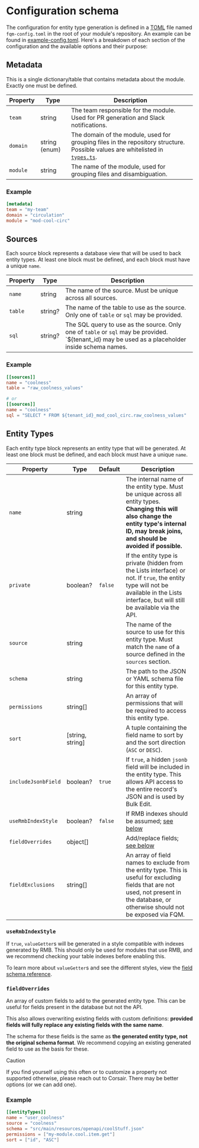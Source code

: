 # Configuration schema

The configuration for entity type generation is defined in a [TOML](https://learnxinyminutes.com/toml/) file named `fqm-config.toml` in the root of your module's repository. An example can be found in [example-config.toml](example-config.toml). Here's a breakdown of each section of the configuration and the available options and their purpose:

## Metadata

This is a single dictionary/table that contains metadata about the module. Exactly one must be defined.

| Property | Type          | Description                                                                                                                                |
| -------- | ------------- | ------------------------------------------------------------------------------------------------------------------------------------------ |
| `team`   | string        | The team responsible for the module. Used for PR generation and Slack notifications.                                                       |
| `domain` | string (enum) | The domain of the module, used for grouping files in the repository structure. Possible values are whitelisted in [`types.ts`](/types.ts). |
| `module` | string        | The name of the module, used for grouping files and disambiguation.                                                                        |

### Example

```toml
[metadata]
team = "my-team"
domain = "circulation"
module = "mod-cool-circ"
```

## Sources

Each source block represents a database view that will be used to back entity types. At least one block must be defined, and each block must have a unique `name`.

| Property | Type    | Description                                                                                                                                       |
| -------- | ------- | ------------------------------------------------------------------------------------------------------------------------------------------------- |
| `name`   | string  | The name of the source. Must be unique across all sources.                                                                                        |
| `table`  | string? | The name of the table to use as the source. Only one of `table` or `sql` may be provided.                                                         |
| `sql`    | string? | The SQL query to use as the source. Only one of `table` or `sql` may be provided. `${tenant_id} may be used as a placeholder inside schema names. |

### Example

```toml
[[sources]]
name = "coolness"
table = "raw_coolness_values"

# or
[[sources]]
name = "coolness"
sql = "SELECT * FROM ${tenant_id}_mod_cool_circ.raw_coolness_values"
```

## Entity Types

Each entity type block represents an entity type that will be generated. At least one block must be defined, and each block must have a unique `name`.

| Property            | Type             | Default | Description                                                                                                                                                                                         |
| ------------------- | ---------------- | ------- | --------------------------------------------------------------------------------------------------------------------------------------------------------------------------------------------------- |
| `name`              | string           |         | The internal name of the entity type. Must be unique across all entity types. **Changing this will also change the entity type's internal ID, may break joins, and should be avoided if possible.** |
| `private`           | boolean?         | `false` | If the entity type is private (hidden from the Lists interface) or not. If `true`, the entity type will not be available in the Lists interface, but will still be available via the API.           |
| `source`            | string           |         | The name of the source to use for this entity type. Must match the `name` of a source defined in the `sources` section.                                                                             |
| `schema`            | string           |         | The path to the JSON or YAML schema file for this entity type.                                                                                                                                      |
| `permissions`       | string[]         |         | An array of permissions that will be required to access this entity type.                                                                                                                           |
| `sort`              | [string, string] |         | A tuple containing the field name to sort by and the sort direction (`ASC` or `DESC`).                                                                                                              |
| `includeJsonbField` | boolean?         | `true`  | If `true`, a hidden `jsonb` field will be included in the entity type. This allows API access to the entire record's JSON and is used by Bulk Edit.                                                 |
| `useRmbIndexStyle`  | boolean?         | `false` | If RMB indexes should be assumed; [see below](#usermbindexstyle)                                                                                                                                    |
| `fieldOverrides`    | object[]         |         | Add/replace fields; [see below](#fieldoverrides)                                                                                                                                                    |
| `fieldExclusions`   | string[]         |         | An array of field names to exclude from the entity type. This is useful for excluding fields that are not used, not present in the database, or otherwise should not be exposed via FQM.            |

### `useRmbIndexStyle`

If `true`, `valueGetter`s will be generated in a style compatible with indexes generated by RMB. This should only be used for modules that use RMB, and we recommend checking your table indexes before enabling this.

To learn more about `valueGetter`s and see the different styles, view the [field schema reference](field-schema.md).

### `fieldOverrides`

An array of custom fields to add to the generated entity type. This can be useful for fields present in the database but not the API.

This also allows overwriting existing fields with custom definitions: **provided fields will fully replace any existing fields with the same name**.

The schema for these fields is the same as **the generated entity type, not the original schema format**. We recommend copying an existing generated field to use as the basis for these.

> [!CAUTION]
> If you find yourself using this often or to customize a property not supported otherwise, please reach out to Corsair. There may be better options (or we can add one).

### Example

```toml
[[entityTypes]]
name = "user_coolness"
source = "coolness"
schema = "src/main/resources/openapi/coolStuff.json"
permissions = ["my-module.cool.item.get"]
sort = ["id", "ASC"]
```
